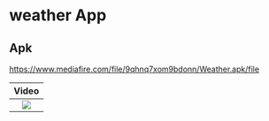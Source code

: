 # weather App

## Apk
https://www.mediafire.com/file/9qhnq7xom9bdonn/Weather.apk/file

| Video | 
|:------:|
|![](https://www.mediafire.com/file/urmmfevndt8qkby/Video.mp4/file)|



